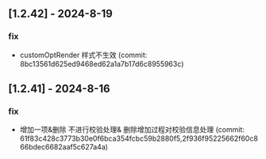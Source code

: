 ## [1.2.42] - 2024-8-19

### fix

- customOptRender 样式不生效 (commit: 8bc13561d625ed9468ed62a1a7b17d6c8955963c)

## [1.2.41] - 2024-8-16

### fix

- 增加一项&删除 不进行校验处理& 删除增加过程对校验信息处理 (commit: 61f83c428c3773b30e0f6bca354fcbc59b2880f5,2f936f95225662f60c866bdec6682aaf5c627a4a)

